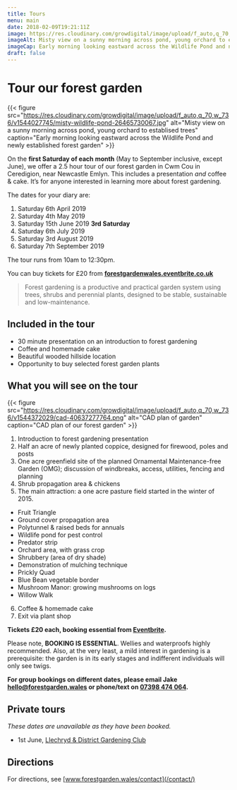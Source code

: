 ```yaml
---
title: Tours
menu: main
date: 2018-02-09T19:21:11Z
image: https://res.cloudinary.com/growdigital/image/upload/f_auto,q_70,w_736/v1544027745/misty-wildlife-pond-26465730067.jpg
imageAlt: Misty view on a sunny morning across pond, young orchard to establised trees
imageCap: Early morning looking eastward across the Wildlife Pond and newly established forest garden
draft: false
---
```


# Tour our forest garden

{{< figure src="https://res.cloudinary.com/growdigital/image/upload/f_auto,q_70,w_736/v1544027745/misty-wildlife-pond-26465730067.jpg" alt="Misty view on a sunny morning across pond, young orchard to establised trees" caption="Early morning looking eastward across the Wildlife Pond and newly established forest garden" >}}

On the **first Saturday of each month** (May to September inclusive, except June), we offer a 2.5 hour tour of our forest garden in Cwm Cou in Ceredigion, near Newcastle Emlyn. This includes a presentation _and_ coffee & cake. It’s for anyone interested in learning more about forest gardening.

The dates for your diary are:

1. Saturday 6th April 2019 
2. Saturday 4th May 2019
3. Saturday 15th June 2019 **3rd Saturday**
4. Saturday 6th July 2019
5. Saturday 3rd August 2019
6. Saturday 7th September 2019

The tour runs from 10am to 12:30pm.

You can buy tickets for £20 from **[forestgardenwales.eventbrite.co.uk](https://forestgardenwales.eventbrite.co.uk)**

> Forest gardening is a productive and practical garden system using trees, shrubs and perennial plants, designed to be stable, sustainable and low-maintenance.

## Included in the tour

* 30 minute presentation on an introduction to forest gardening
* Coffee and homemade cake
* Beautiful wooded hillside location
* Opportunity to buy selected forest garden plants

## What you will see on the tour

{{< figure src="https://res.cloudinary.com/growdigital/image/upload/f_auto,q_70,w_736/v1544372029/cad-40637277764.png" alt="CAD plan of garden" caption="CAD plan of our forest garden" >}}

1. Introduction to forest gardening presentation
2. Half an acre of newly planted coppice, designed for firewood, poles and posts
3. One acre greenfield site of the planned Ornamental Maintenance-free Garden (OMG); discussion of windbreaks, access, utilities, fencing and planning
4. Shrub propagation area & chickens
5. The main attraction: a one acre pasture field started in the winter of 2015. 
  * Fruit Triangle
  * Ground cover propagation area
  * Polytunnel & raised beds for annuals
  * Wildlife pond for pest control
  * Predator strip
  * Orchard area, with grass crop
  * Shrubbery (area of dry shade)
  * Demonstration of mulching technique
  * Prickly Quad
  * Blue Bean vegetable border
  * Mushroom Manor: growing mushrooms on logs
  * Willow Walk
6. Coffee & homemade cake
7. Exit via plant shop

**Tickets £20 each, booking essential from [Eventbrite](https://forestgardenwales.eventbrite.co.uk).**

Please note, **BOOKING IS ESSENTIAL**. Wellies and waterproofs highly recommended. Also, at the very least, a mild interest in gardening is a prerequisite: the garden is in its early stages and indifferent individuals will only see twigs.

**For group bookings on different dates, please email Jake [hello@forestgarden.wales](mailto:hello@forestgarden.wales) or phone/text on [07398&nbsp;474&nbsp;064](tel:+447398474064).**

## Private tours

_These dates are unavailable as they have been booked._

* 1st June, [Llechryd & District Gardening Club](https://www.facebook.com/LlechrydDGC/)

## Directions

For directions, see [www.forestgarden.wales/contact](/contact/)
